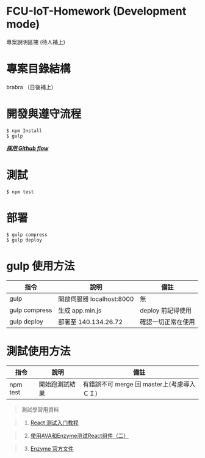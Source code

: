 # FCU-IoT-Homework (Development mode)

專案說明區塊 (待人補上)

# 專案目錄結構

brabra （日後補上）

# 開發與遵守流程

```
$ npm Install
$ gulp
```

**_[採用 Github flow](http://blog.krdai.info/post/17485259496/github-flow)_**

# 測試
```
$ npm test
```

# 部署
```
$ gulp compress
$ gulp deploy
```

# gulp 使用方法
| 指令 | 說明 | 備註
| --- | --- | ---
| gulp | 開啟伺服器 localhost:8000 | 無
| gulp compress | 生成 app.min.js | deploy 前記得使用
| gulp deploy | 部署至 140.134.26.72 | 確認一切正常在使用

# 測試使用方法
| 指令 | 說明 | 備註
| --- | --- | ---
|npm test | 開始跑測試結果 | 有錯誤不可 merge 回 master上(考慮導入ＣＩ)

> 測試學習用資料

> 1. [React 测试入门教程](http://www.ruanyifeng.com/blog/2016/02/react-testing-tutorial.html)

> 2. [使用AVA和Enzyme测试React组件（二）](http://zhaozhiming.github.io/blog/2016/03/29/use-ava-and-enzyme-to-test-react-component-part2/)

> 3. [Enzyme 官方文件](http://airbnb.io/enzyme/)

